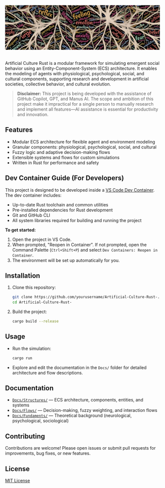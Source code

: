 # <p align="center"><img src="./thumb-horizontal.jpg" alt="Artificial Culture Rust"></p> 

Artificial Culture Rust is a modular framework for simulating emergent social behavior using an Entity-Component-System (ECS) architecture. It enables the modeling of agents with physiological, psychological, social, and cultural components, supporting research and development in artificial societies, collective behavior, and cultural evolution.

> **Disclaimer:** This project is being developed with the assistance of GitHub Copilot, GPT, and Manus AI. The scope and ambition of this project make it impractical for a single person to manually research and implement all features—AI assistance is essential for productivity and innovation.

## Features
- Modular ECS architecture for flexible agent and environment modeling
- Granular components: physiological, psychological, social, and cultural
- Fuzzy logic and adaptive decision-making flows
- Extensible systems and flows for custom simulations
- Written in Rust for performance and safety

## Dev Container Guide (For Developers)
This project is designed to be developed inside a [VS Code Dev Container](https://code.visualstudio.com/docs/devcontainers/containers). The dev container includes:
- Up-to-date Rust toolchain and common utilities
- Pre-installed dependencies for Rust development
- Git and GitHub CLI
- All system libraries required for building and running the project

**To get started:**
1. Open the project in VS Code.
2. When prompted, "Reopen in Container". If not prompted, open the Command Palette (`Ctrl+Shift+P`) and select `Dev Containers: Reopen in Container`.
3. The environment will be set up automatically for you.

## Installation
1. Clone this repository:
   ```bash
   git clone https://github.com/yourusername/Artificial-Culture-Rust-.git
   cd Artificial-Culture-Rust-
   ```
2. Build the project:
   ```bash
   cargo build --release
   ```

## Usage
- Run the simulation:
  ```bash
  cargo run
  ```
- Explore and edit the documentation in the `Docs/` folder for detailed architecture and flow descriptions.

## Documentation
- [`Docs/Structures/`](./Docs/Structures/) — ECS architecture, components, entities, and systems
- [`Docs/Flows/`](./Docs/Flows/) — Decision-making, fuzzy weighting, and interaction flows
- [`Docs/Fundaments/`](./Docs/Fundaments/) — Theoretical background (neurological, psychological, sociological)

## Contributing
Contributions are welcome! Please open issues or submit pull requests for improvements, bug fixes, or new features.

## License
[MIT License](LICENSE)
